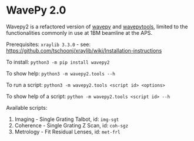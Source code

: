 # WavePy 2.0

Wavepy2 is a refactored version of [wavepy](https://github.com/APS-XSD-OPT-Group/wavepy) and [wavepytools](https://github.com/APS-XSD-OPT-Group/wavepytools), limited to the functionalities commonly in use at 1BM beamline at the APS.

Prerequisites: `xraylib 3.3.0` - see: https://github.com/tschoonj/xraylib/wiki/Installation-instructions

To install:               `python3 -m pip install wavepy2`
  
To show help:             `python3 -m wavepy2.tools --h`

To run a script:          `python3 -m wavepy2.tools <script id> <options>`
  
To show help of a script: `python -m wavepy2.tools <script id> --h`
  

Available scripts:
1) Imaging   - Single Grating Talbot, id: `img-sgt`
2) Coherence - Single Grating Z Scan, id: `coh-sgz`
3) Metrology - Fit Residual Lenses,   id: `met-frl`
